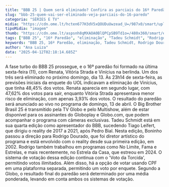 ```yaml
---
title: "BBB 25 | Quem será eliminado? Confira as parciais do 16º Paredão"
slug: "bbb-25-quem-vai-ser-eliminado-veja-parciais-do-16-paredo"
categoria: "SÉRIES E TV"
midia: "https://cdn.ome.lt/hcten677H3dV5xQOUDuUwzead_U=/987x0/smart/uploads/conteudo/fotos/bbb25-renata-vitoria-vinicius-16-parcial.jpg"
tipoMidia: "imagem"
thumb: "https://cdn.ome.lt/aspsnh8qMXAOA0BlQPCpSB9Td1o=/480x360/smart/extras/conteudos/bbb25-renata-16-parcial-peq.jpg"
tags: ["BBB 25", "16º Paredão", "eliminação", "Tadeu Schmidt", "Rodrigo Dourado", "votação", "Globo", "Multishow", "Globoplay", "especial-BBB 25"]
keywords: "BBB 25, 16º Paredão, eliminação, Tadeu Schmidt, Rodrigo Dourado, votação, Globo, Multishow, Globoplay"
author: "Ana Luiza"
data: "2025-04-12T02:18:14.685Z"
---
```


A fase turbo do BBB 25 prossegue, e o 16º paredão foi formado na última sexta-feira (11), com Renata, Vitória Strada e Vinícius na berlinda. Um dos três será eliminado no próximo domingo, dia 13. Às 23h14 de sexta-feira, as previsões iniciais da enquete do UOL indicavam a eliminação de Vinícius, que tinha 48,45% dos votos. Renata aparecia em segundo lugar, com 47,62% dos votos para sair, enquanto Vitória Strada apresentava menor risco de eliminação, com apenas 3,93% dos votos. O resultado do paredão será anunciado ao vivo no programa de domingo, 13 de abril. O Big Brother Brasil 25 é transmitido pela TV Globo e pelo Multishow, além de estar disponível para os assinantes do Globoplay e Globo.com, que podem acompanhar o programa com câmeras exclusivas. Tadeu Schmidt está em sua quarta edição como apresentador do BBB, sucedendo Tiago Leifert, que dirigiu o reality de 2017 a 2021, após Pedro Bial. Nesta edição, Boninho passou a direção para Rodrigo Dourado, que foi diretor artístico do programa e está envolvido com o reality desde sua primeira edição, em 2002. Rodrigo também trabalhou em programas como No Limite, Fama e Estrelas, e mais recentemente, no Estrela da Casa, que estreou em 2024. O sistema de votação dessa edição continua com o 'Voto da Torcida', permitindo votos ilimitados. Além disso, há a opção de votar usando CPF em uma plataforma separada, permitindo um voto por enquete. Segundo a Globo, o resultado final do paredão será determinado por uma média ponderada, levando em conta ambos os sistemas de votação.